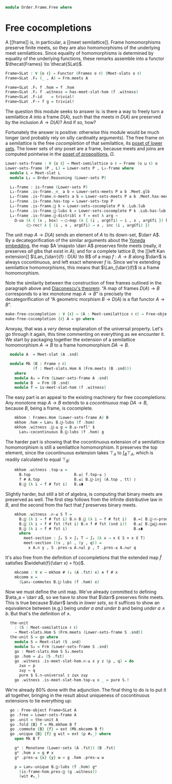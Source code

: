 <!--
```agda
{-# OPTIONS --lossy-unification -vtc.decl:5 -vtactic.hlevel:30 #-}
open import Cat.Functor.Subcategory
open import Cat.Functor.Adjoint
open import Cat.Prelude

open import Data.Bool

open import Order.Instances.Lower.Cocompletion
open import Order.Instances.Pointwise
open import Order.Semilattice.Meet
open import Order.Instances.Lower
open import Order.Diagram.Meet
open import Order.Diagram.Glb
open import Order.Diagram.Lub
open import Order.Frame
open import Order.Base

import Order.Semilattice.Meet.Reasoning as Meet-slat
import Order.Frame.Reasoning as Frm
import Order.Reasoning
```
-->

```agda
module Order.Frame.Free where
```

# Free cocompletions

A [[frame]] is, in particular, a [[meet semilattice]]. Frame
homomorphisms preserve finite meets, so they are also homomorphisms of
the underlying meet semilattices. Since equality of homomorphisms is
determined by equality of the underlying functions, these remarks
assemble into a functor $\thecat{Frames} \to \thecat{SLat}$.

<!--
```agda
open Functor
open Subcat-hom
open is-frame-hom
```
-->

```agda
Frame↪SLat : ∀ {o ℓ} → Functor (Frames o ℓ) (Meet-slats o ℓ)
Frame↪SLat .F₀ (_ , A) = Frm.meets A

Frame↪SLat .F₁ f .hom = f .hom
Frame↪SLat .F₁ f .witness = has-meet-slat-hom (f .witness)
Frame↪SLat .F-id    = trivial!
Frame↪SLat .F-∘ f g = trivial!
```

The question this module seeks to answer is: is there a way to freely
turn a semilattice $A$ into a frame $D(A)$, such that the meets in
$D(A)$ are preserved by the inclusion $A \to D(A)$? And if so, how?

Fortunately the answer is positive: otherwise this module would be much
longer (and probably rely on silly cardinality arguments). The free
frame on a semilattice is the free _cocompletion_ of that semilattice,
its [poset of lower sets][low]. The lower sets of _any_ poset are a
frame, because meets and joins are computed pointwise in the [poset of
propositions], $\Omega$.

[poset of propositions]: Order.Instances.Props.html
[low]: Order.Instances.Lower.html

```agda
Lower-sets-frame : ∀ {o ℓ} → Meet-semilattice o ℓ → Frame (o ⊔ ℓ) o
Lower-sets-frame (P , L) = Lower-sets P , L↓-frame where
  module L = Meet-slat L
  module L↓ = Order.Reasoning (Lower-sets P)

  L↓-frame : is-frame (Lower-sets P)
  L↓-frame .is-frame._∩_ a b = Lower-sets-meets P a b .Meet.glb
  L↓-frame .is-frame.∩-meets a b = Lower-sets-meets P a b .Meet.has-meet
  L↓-frame .is-frame.has-top = Lower-sets-top P
  L↓-frame .is-frame.⋃ k = Lower-sets-cocomplete P k .Lub.lub
  L↓-frame .is-frame.⋃-lubs k = Lower-sets-cocomplete P k .Lub.has-lub
  L↓-frame .is-frame.⋃-distribl x f = ext λ arg →
    Ω-ua (λ { (x , box) → □-map (λ { (i , arg∈fi) → i , x , arg∈fi }) box })
         (□-rec! λ { (i , x , arg∈fi) → x , inc (i , arg∈fi) })
```

The unit map $A \to D(A)$ sends an element of $A$ to its down-set,
$\darr A$. By a decategorification of the similar arguments about the
[Yoneda embedding], the map $A \mapsto \darr A$ preserves finite meets
(really, it preserves _all_ glbs that exist in $A$); and for a complete
lattice $B$, the [[left Kan extension]] $\Lan_{\darr}(f) : D(A) \to B$ of
a map $f : A \to B$ along $\darr$ is always cocontinuous, and left exact
whenever $f$ is. Since we're extending semilattice homomorphisms, this
means that $\Lan_{\darr}(f)$ is a frame homomorphism.

[Yoneda embedding]: Cat.Functor.Hom.html#the-yoneda-embedding

Note the similarity between the construction of free frames outlined in
the paragraph above and [Diaconescu's theorem]: “A map of frames $D(A)
\to B$ corresponds to a lex monotone map $A \to B$” is precisely the
decategorification of “A geometric morphism $B \to D(A)$ is a flat
functor $A \to B$”.

[Diaconescu's theorem]: Topoi.Classifying.Diaconescu.html

```agda
make-free-cocompletion : ∀ {ℓ} → (A : Meet-semilattice ℓ ℓ) → Free-object Frame↪SLat A
make-free-cocompletion {ℓ} A = go where
```

Anwyay, that was a _very_ dense explanation of the universal property.
Let's go through it again, this time commenting on everything as we
encounter it. We start by packaging together the extension of a
semilattice homomorphism $A \to B$ to a frame homomorphism $DA \to B$.

```agda
  module A  = Meet-slat (A .snd)

  module Mk (B : Frame ℓ ℓ)
            (f : Meet-slats.Hom A (Frm.meets (B .snd)))
    where
    module A↓ = Frm (Lower-sets-frame A .snd)
    module B  = Frm (B .snd)
    module f = is-meet-slat-hom (f .witness)
```

The easy part is an appeal to the existing machinery for free
cocompletions: Any monotone map $A \to B$ extends to a _cocontinuous_
map $DA \to B$, because $B$, being a frame, is cocomplete.

```agda
    mkhom : Frames.Hom (Lower-sets-frame A) B
    mkhom .hom = Lan↓ B.⋃-lubs (f .hom)
    mkhom .witness .⋃-≤ g = B.≤-refl' $
      Lan↓-cocontinuous B.⋃-lubs (f .hom) g
```

The harder part is showing that the cocontinuous extension of a
semilattice homomorphism is still a semilattice homomorphism. It
preserves the top element, since the cocontinuous extension takes
$\top_A$ to $\int_{B} \top_A$, which is readily calculated to
equal $\top_B$:

```agda
    mkhom .witness .top-≤ =
      B.top                   B.≤⟨ f.top-≤ ⟩
      f # A.top               B.≤⟨ B.⋃-inj (A.top , tt) ⟩
      B.⋃ (λ i → f # fst i)   B.≤∎
```

Slightly harder, but still a bit of algebra, is computing that binary
meets are preserved as well. The first step follows from the infinite
distributive law in $B$, and the second from the fact that $f$ preserves
binary meets.

```agda
    mkhom .witness .∩-≤ S T =
      B.⋃ (λ i → f # fst i) B.∩ B.⋃ (λ i → f # fst i)   B.=⟨ B.⋃-∩-product (λ i → hom f # fst i) (λ i → hom f # fst i) ⟩
      B.⋃ (λ i → f # fst (fst i) B.∩ f # fst (snd i))   B.≤⟨ B.⋃≤⋃-over meet-section (λ i → f.∩-≤ _ _) ⟩
      B.⋃ (λ i → f # fst i)                             B.≤∎
      where
        meet-section : ∫ₚ S × ∫ₚ T → ∫ₚ (λ x → x ∈ S × x ∈ T)
        meet-section ((x , p) , (y , q)) =
          x A.∩ y , S .pres-≤ A.∩≤l p , T .pres-≤ A.∩≤r q
```

It's also free from the definition of cocompletions that the extended
map $\widehat{f}$ satisfies $\widehat{f}(\darr x) = f(x)$.

```agda
    mkcomm : ∀ x → mkhom # (↓ (A .fst) x) ≡ f # x
    mkcomm x =
      (Lan↓-commutes B.⋃-lubs (f .hom) x)
```

Now we must define the unit map. We've already committed to defining
$\eta_a = \darr a$, so we have to show that $\darr$ preserves finite
meets. This is true because $\darr$ lands in _lower sets_, so it
suffices to show an equivalence between (e.g.) being _under $a$ and
under $b$_ and being _under $a \land b$_. But that's the definition of
$\land$.

```agda
  the-unit
    : (S : Meet-semilattice ℓ ℓ)
    → Meet-slats.Hom S (Frm.meets (Lower-sets-frame S .snd))
  the-unit S = go where
    module S = Meet-slat (S .snd)
    module S↓ = Frm (Lower-sets-frame S .snd)
    go : Meet-slats.Hom S S↓.meets
    go .hom = よₚ (S .fst)
    go .witness .is-meet-slat-hom.∩-≤ x y z (p , q) = do
      z≤x ← p
      z≤y ← q
      pure $ S.∩-universal z z≤x z≤y
    go .witness .is-meet-slat-hom.top-≤ x _ = pure S.!
```

We're already 80% done with the adjunction. The final thing to do is to
put it all together, bringing in the result about uniqueness of
cocontinuous extensions to tie everything up:

<!--
```agda
  open Free-object
```
-->

```agda
  go : Free-object Frame↪SLat A
  go .free = Lower-sets-frame A
  go .unit = the-unit A
  go .fold {B} f = Mk.mkhom B f
  go .commute {B} {f} = ext (Mk.mkcomm B f)
  go .unique {B} {f} g wit = ext (p #ₚ_) where
    open Mk B f

    gᵐ : Monotone (Lower-sets (A .fst)) (B .fst)
    gᵐ .hom x = g # x
    gᵐ .pres-≤ {x} {y} w = g .hom .pres-≤ w

    p = Lan↓-unique B.⋃-lubs (f .hom) gᵐ
      (is-frame-hom.pres-⋃ (g .witness))
      (wit #ₚ_)
```
